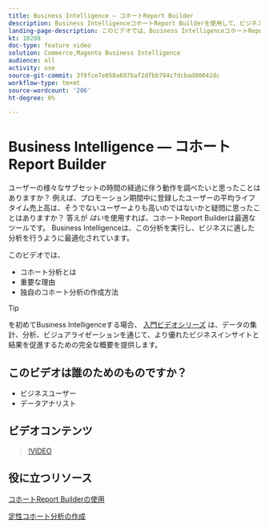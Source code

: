 ```yaml
---
title: Business Intelligence — コホートReport Builder
description: Business IntelligenceコホートReport Builderを使用して、ビジネスに関連する最適化されたレポートと分析を作成する方法を説明します。
landing-page-description: このビデオでは、Business IntelligenceコホートReport Builderを使用して、ビジネスに関連する最適化されたレポートと分析を作成する方法を説明します。
kt: 10288
doc-type: feature video
solution: Commerce,Magento Business Intelligence
audience: all
activity: use
source-git-commit: 3f8fce7e058a697baf2dfbb794c7dcbad00042dc
workflow-type: tm+mt
source-wordcount: '206'
ht-degree: 0%

---
```


# Business Intelligence — コホートReport Builder

ユーザーの様々なサブセットの時間の経過に伴う動作を調べたいと思ったことはありますか？ 例えば、プロモーション期間中に登録したユーザーの平均ライフタイム売上高は、そうでないユーザーよりも高いのではないかと疑問に思ったことはありますか？ 答えが _はい_&#x200B;を使用すれば、コホートReport Builderは最適なツールです。 Business Intelligenceは、この分析を実行し、ビジネスに適した分析を行うように最適化されています。

このビデオでは、

- コホート分析とは
- 重要な理由
- 独自のコホート分析の作成方法

>[!TIP]
>
>を初めてBusiness Intelligenceする場合、 [入門ビデオシリーズ](1-overview.md) は、データの集計、分析、ビジュアライゼーションを通じて、より優れたビジネスインサイトと結果を促進するための完全な概要を提供します。

## このビデオは誰のためのものですか？

- ビジネスユーザー
- データアナリスト

## ビデオコンテンツ

>[!VIDEO](https://video.tv.adobe.com/v/342407?quality=12&learn=on)

## 役に立つリソース

[コホートReport Builderの使用](https://docs.magento.com/mbi/data-analyst/dev-reports/cohort-rpt-bldr.html)

[定性コホート分析の作成](https://docs.magento.com/mbi/data-analyst/dev-reports/create-qual-cohort-analysis.html)
